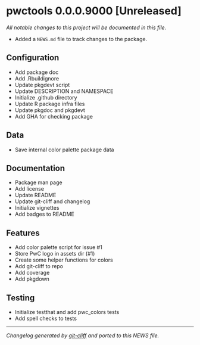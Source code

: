 # pwctools 0.0.0.9000 [Unreleased]

*All notable changes to this project will be documented in this file.*

* Added a `NEWS.md` file to track changes to the package.

## Configuration

- Add package doc
- Add .Rbuildignore
- Update pkgdevt script
- Update DESCRIPTION and NAMESPACE
- Initialize .github directory
- Update R package infra files
- Update pkgdoc and pkgdevt
- Add GHA for checking package

## Data

- Save internal color palette package data

## Documentation

- Package man page
- Add license
- Update README
- Update git-cliff and changelog
- Initialize vignettes
- Add badges to README

## Features

- Add color palette script for issue #1
- Store PwC logo in assets dir (#1)
- Create some helper functions for colors
- Add git-cliff to repo
- Add coverage
- Add pkgdown

## Testing

- Initialize testthat and add pwc_colors tests
- Add spell checks to tests

***
*Changelog generated by [git-cliff](https://github.com/orhun/git-cliff) and ported to this NEWS file.*
